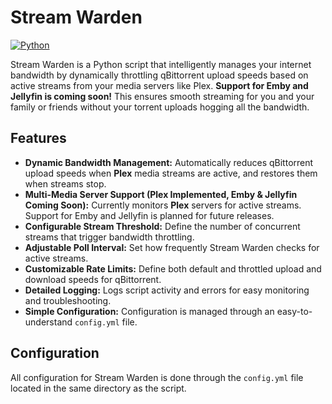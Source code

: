 # Stream Warden

[![Python](https://img.shields.io/badge/python-3.7+-blue.svg)](https://www.python.org)

Stream Warden is a Python script that intelligently manages your internet bandwidth by dynamically throttling qBittorrent upload speeds based on active streams from your media servers like Plex.  **Support for Emby and Jellyfin is coming soon!** This ensures smooth streaming for you and your family or friends without your torrent uploads hogging all the bandwidth.

## Features

*   **Dynamic Bandwidth Management:** Automatically reduces qBittorrent upload speeds when **Plex** media streams are active, and restores them when streams stop.
*   **Multi-Media Server Support (Plex Implemented, Emby & Jellyfin Coming Soon):** Currently monitors **Plex** servers for active streams. Support for Emby and Jellyfin is planned for future releases.
*   **Configurable Stream Threshold:**  Define the number of concurrent streams that trigger bandwidth throttling.
*   **Adjustable Poll Interval:** Set how frequently Stream Warden checks for active streams.
*   **Customizable Rate Limits:** Define both default and throttled upload and download speeds for qBittorrent.
*   **Detailed Logging:** Logs script activity and errors for easy monitoring and troubleshooting.
*   **Simple Configuration:**  Configuration is managed through an easy-to-understand `config.yml` file.

## Configuration

All configuration for Stream Warden is done through the `config.yml` file located in the same directory as the script.
